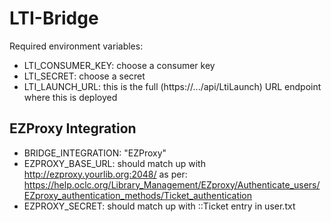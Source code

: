 # LTI-Bridge

Required environment variables:
- LTI_CONSUMER_KEY: choose a consumer key
- LTI_SECRET: choose a secret
- LTI_LAUNCH_URL: this is the full (https://.../api/LtiLaunch) URL endpoint where this is deployed

## EZProxy Integration
- BRIDGE_INTEGRATION: "EZProxy"
- EZPROXY_BASE_URL: should match up with http://ezproxy.yourlib.org:2048/ as per: https://help.oclc.org/Library_Management/EZproxy/Authenticate_users/EZproxy_authentication_methods/Ticket_authentication
- EZPROXY_SECRET: should match up with ::Ticket entry in user.txt
